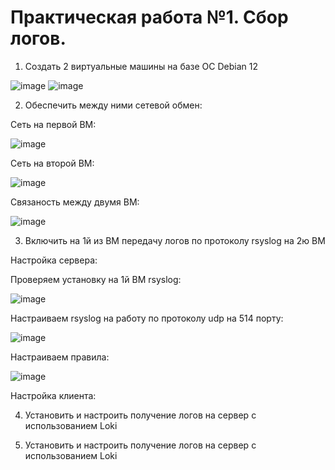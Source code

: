 # Практическая работа №1. Сбор логов.

1. Создать 2 виртуальные машины на базе ОС Debian 12

![image](https://github.com/user-attachments/assets/deacdb65-6a4e-42f6-aaf9-d69b50a4be63)
![image](https://github.com/user-attachments/assets/568eeffc-2cae-4cf7-8356-0387d3abe60b)


2. Обеспечить между ними сетевой обмен:

Сеть на первой ВМ:

![image](https://github.com/user-attachments/assets/0a6b3a3e-b709-440e-813a-2f2efb9b8862)


Сеть на второй ВМ:

![image](https://github.com/user-attachments/assets/24784abe-e25d-4518-bd60-afc8af94034c)


Связаность между двумя ВМ:

![image](https://github.com/user-attachments/assets/b262c9d7-3e17-475e-be2e-113e4d5596ec)


3. Включить на 1й из ВМ передачу логов по протоколу rsyslog на 2ю ВМ

Настройка сервера:

Проверяем установку на 1й ВМ rsyslog:

![image](https://github.com/user-attachments/assets/d8964bcd-bb60-4164-b30c-58222dc75564)


Настраиваем rsyslog на работу по протоколу udp на 514 порту:

![image](https://github.com/user-attachments/assets/b9695d52-2b13-462d-a8d0-3b7eaa6e5153)

Настраиваем правила:

![image](https://github.com/user-attachments/assets/bdeef94f-193a-4456-a3e5-d7cd8970b537)


Настройка клиента:

4. Установить и настроить получение логов на сервер с использованием Loki

5. Установить и настроить получение логов на сервер с использованием Loki
